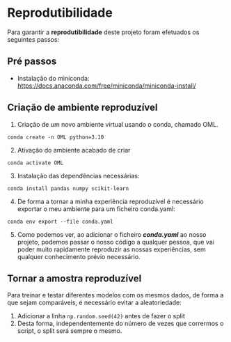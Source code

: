 # Reprodutibilidade

Para garantir a **reprodutibilidade** deste projeto foram efetuados os seguintes passos:

## Pré passos

* Instalação do miniconda: https://docs.anaconda.com/free/miniconda/miniconda-install/

## Criação de ambiente reproduzível

1. Criação de um novo ambiente virtual usando o conda, chamado OML.
```
conda create -n OML python=3.10
```
2. Ativação do ambiente acabado de criar
```
conda activate OML
```
3. Instalação das dependências necessárias:
```
conda install pandas numpy scikit-learn
```

4. De forma a tornar a minha experiência reproduzível é necessário exportar o meu ambiente para um ficheiro conda.yaml:
```
conda env export --file conda.yaml
```

5. Como podemos ver, ao adicionar o ficheiro ***conda.yaml*** ao nosso projeto, podemos passar o nosso código a qualquer pessoa, que vai poder muito rapidamente reproduzir as nossas experiências, sem qualquer conhecimento prévio necessário.

## Tornar a amostra reproduzível
Para treinar e testar diferentes modelos com os mesmos dados, de forma a que sejam comparáveis, é necessário evitar a aleatoriedade:

1. Adicionar a linha `np.random.seed(42)` antes de fazer o split
2. Desta forma, independentemente do número de vezes que corrermos o script, o split será sempre o mesmo.
